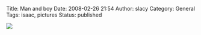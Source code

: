 Title: Man and boy
Date: 2008-02-26 21:54
Author: slacy
Category: General
Tags: isaac, pictures
Status: published

[![](http://slacy.com/gallery/d/135604-2/img_5293.jpg)](http://slacy.com/gallery/v/2008/rancho_Feb)
